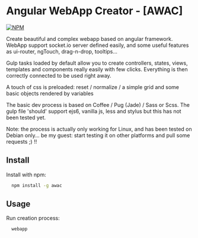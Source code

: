 # Angular WebApp Creator - [AWAC]

[![NPM](https://nodei.co/npm/awac.png?compact=true)](https://nodei.co/npm/awac/)

Create beautiful and complex webapp based on angular framework.
WebApp support socket.io server defined easily, and some useful features as ui-router, ngTouch, drag-n-drop, tooltips...

Gulp tasks loaded by default allow you to create controllers, states, views, templates and components really easily with few clicks. Everything is then correctly connected to be used right away.

A touch of css is preloaded: reset / normalize / a simple grid and some basic objects rendered by variables

The basic dev process is based on Coffee / Pug (Jade) / Sass or Scss. The gulp file 'should' support ejs6, vanilla js, less and stylus but this has not been tested yet.

Note: the process is actually only working for Linux, and has been tested on Debian only... be my guest: start testing it on other platforms and pull some requests ;) !!

## Install

Install with npm:
  ```sh
    npm install -g awac
  ```

## Usage

Run creation process:
  ```sh
    webapp
  ```